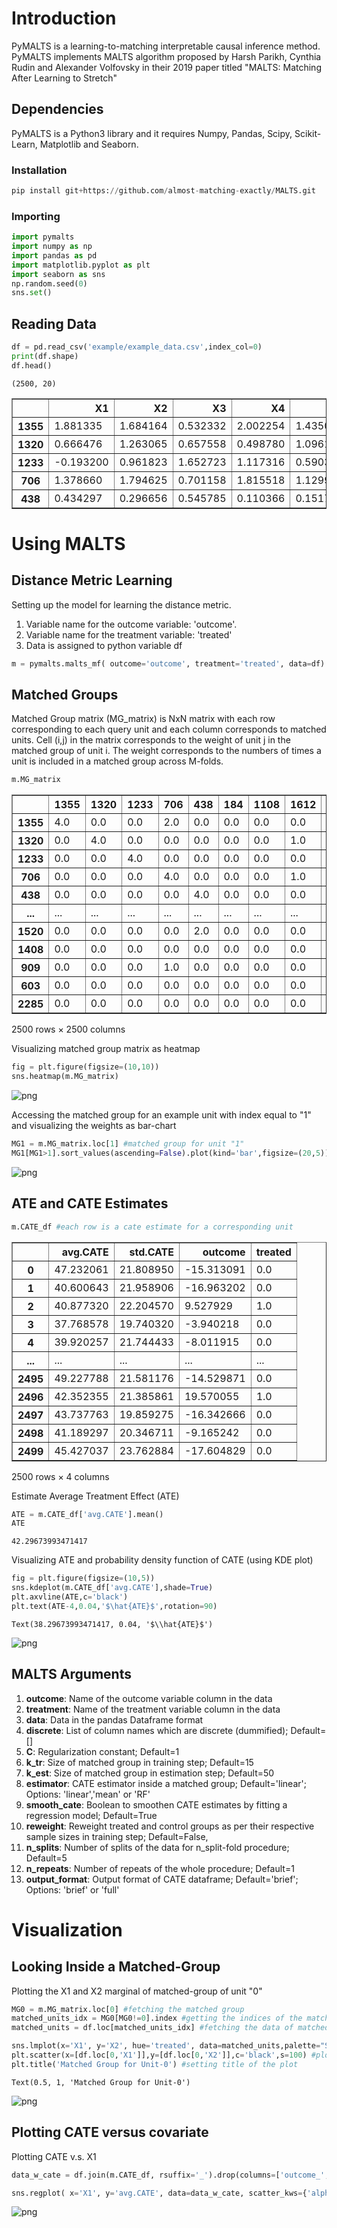 # Introduction

PyMALTS is a learning-to-matching interpretable causal inference method. PyMALTS implements MALTS algorithm proposed by Harsh Parikh, Cynthia Rudin and Alexander Volfovsky in their 2019 paper titled "MALTS: Matching After Learning to Stretch"

## Dependencies

PyMALTS is a Python3 library and it requires Numpy, Pandas, Scipy, Scikit-Learn, Matplotlib and Seaborn.

### Installation

```python
pip install git+https://github.com/almost-matching-exactly/MALTS.git
```

### Importing

```python
import pymalts
import numpy as np
import pandas as pd
import matplotlib.pyplot as plt
import seaborn as sns
np.random.seed(0)
sns.set()
```

## Reading Data


```python
df = pd.read_csv('example/example_data.csv',index_col=0)
print(df.shape)
df.head()
```

    (2500, 20)
    




<div>
<table border="1" class="dataframe">
  <thead>
    <tr style="text-align: right;">
      <th></th>
      <th>X1</th>
      <th>X2</th>
      <th>X3</th>
      <th>X4</th>
      <th>X5</th>
      <th>X6</th>
      <th>X7</th>
      <th>X8</th>
      <th>X9</th>
      <th>X10</th>
      <th>X11</th>
      <th>X12</th>
      <th>X13</th>
      <th>X14</th>
      <th>X15</th>
      <th>X16</th>
      <th>X17</th>
      <th>X18</th>
      <th>outcome</th>
      <th>treated</th>
    </tr>
  </thead>
  <tbody>
    <tr>
      <th>1355</th>
      <td>1.881335</td>
      <td>1.684164</td>
      <td>0.532332</td>
      <td>2.002254</td>
      <td>1.435032</td>
      <td>1.450196</td>
      <td>1.974763</td>
      <td>1.321659</td>
      <td>0.709443</td>
      <td>-1.141244</td>
      <td>0.883130</td>
      <td>0.956721</td>
      <td>2.498229</td>
      <td>2.251677</td>
      <td>0.375271</td>
      <td>-0.545129</td>
      <td>3.334220</td>
      <td>0.081259</td>
      <td>-15.679894</td>
      <td>0</td>
    </tr>
    <tr>
      <th>1320</th>
      <td>0.666476</td>
      <td>1.263065</td>
      <td>0.657558</td>
      <td>0.498780</td>
      <td>1.096135</td>
      <td>1.002569</td>
      <td>0.881916</td>
      <td>0.740392</td>
      <td>2.780857</td>
      <td>-0.765889</td>
      <td>1.230980</td>
      <td>-1.214324</td>
      <td>-0.040029</td>
      <td>1.554477</td>
      <td>4.235513</td>
      <td>3.596213</td>
      <td>0.959022</td>
      <td>0.513409</td>
      <td>-7.068587</td>
      <td>0</td>
    </tr>
    <tr>
      <th>1233</th>
      <td>-0.193200</td>
      <td>0.961823</td>
      <td>1.652723</td>
      <td>1.117316</td>
      <td>0.590318</td>
      <td>0.566765</td>
      <td>0.775715</td>
      <td>0.938379</td>
      <td>-2.055124</td>
      <td>1.942873</td>
      <td>-0.606074</td>
      <td>3.329552</td>
      <td>-1.822938</td>
      <td>3.240945</td>
      <td>2.106121</td>
      <td>0.857190</td>
      <td>0.577264</td>
      <td>-2.370578</td>
      <td>-5.133200</td>
      <td>0</td>
    </tr>
    <tr>
      <th>706</th>
      <td>1.378660</td>
      <td>1.794625</td>
      <td>0.701158</td>
      <td>1.815518</td>
      <td>1.129920</td>
      <td>1.188477</td>
      <td>0.845063</td>
      <td>1.217270</td>
      <td>5.847379</td>
      <td>0.566517</td>
      <td>-0.045607</td>
      <td>0.736230</td>
      <td>0.941677</td>
      <td>0.835420</td>
      <td>-0.560388</td>
      <td>0.427255</td>
      <td>2.239003</td>
      <td>-0.632832</td>
      <td>39.684984</td>
      <td>1</td>
    </tr>
    <tr>
      <th>438</th>
      <td>0.434297</td>
      <td>0.296656</td>
      <td>0.545785</td>
      <td>0.110366</td>
      <td>0.151758</td>
      <td>-0.257326</td>
      <td>0.601965</td>
      <td>0.499884</td>
      <td>-0.973684</td>
      <td>-0.552586</td>
      <td>-0.778477</td>
      <td>0.936956</td>
      <td>0.831105</td>
      <td>2.060040</td>
      <td>3.153799</td>
      <td>0.027665</td>
      <td>0.376857</td>
      <td>-1.221457</td>
      <td>-2.954324</td>
      <td>0</td>
    </tr>
  </tbody>
</table>
</div>



# Using MALTS

## Distance Metric Learning

Setting up the model for learning the distance metric.
1. Variable name for the outcome variable: 'outcome'.
2. Variable name for the treatment variable: 'treated'
3. Data is assigned to python variable df



```python
m = pymalts.malts_mf( outcome='outcome', treatment='treated', data=df) # running MALTS with default setting
```

## Matched Groups

Matched Group matrix (MG_matrix) is NxN matrix with each row corresponding to each query unit and each column corresponds to matched units. Cell (i,j) in the matrix corresponds to the weight of unit j in the matched group of unit i. The weight corresponds to the numbers of times a unit is included in a matched group across M-folds.


```python
m.MG_matrix
```




<div>
<table border="1" class="dataframe">
  <thead>
    <tr style="text-align: right;">
      <th></th>
      <th>1355</th>
      <th>1320</th>
      <th>1233</th>
      <th>706</th>
      <th>438</th>
      <th>184</th>
      <th>1108</th>
      <th>1612</th>
      <th>816</th>
      <th>131</th>
      <th>...</th>
      <th>1181</th>
      <th>1698</th>
      <th>916</th>
      <th>59</th>
      <th>2267</th>
      <th>1520</th>
      <th>1408</th>
      <th>909</th>
      <th>603</th>
      <th>2285</th>
    </tr>
  </thead>
  <tbody>
    <tr>
      <th>1355</th>
      <td>4.0</td>
      <td>0.0</td>
      <td>0.0</td>
      <td>2.0</td>
      <td>0.0</td>
      <td>0.0</td>
      <td>0.0</td>
      <td>0.0</td>
      <td>0.0</td>
      <td>0.0</td>
      <td>...</td>
      <td>0.0</td>
      <td>0.0</td>
      <td>0.0</td>
      <td>0.0</td>
      <td>0.0</td>
      <td>0.0</td>
      <td>0.0</td>
      <td>3.0</td>
      <td>0.0</td>
      <td>3.0</td>
    </tr>
    <tr>
      <th>1320</th>
      <td>0.0</td>
      <td>4.0</td>
      <td>0.0</td>
      <td>0.0</td>
      <td>0.0</td>
      <td>0.0</td>
      <td>0.0</td>
      <td>1.0</td>
      <td>4.0</td>
      <td>0.0</td>
      <td>...</td>
      <td>0.0</td>
      <td>0.0</td>
      <td>0.0</td>
      <td>0.0</td>
      <td>0.0</td>
      <td>0.0</td>
      <td>0.0</td>
      <td>0.0</td>
      <td>0.0</td>
      <td>0.0</td>
    </tr>
    <tr>
      <th>1233</th>
      <td>0.0</td>
      <td>0.0</td>
      <td>4.0</td>
      <td>0.0</td>
      <td>0.0</td>
      <td>0.0</td>
      <td>0.0</td>
      <td>0.0</td>
      <td>0.0</td>
      <td>0.0</td>
      <td>...</td>
      <td>0.0</td>
      <td>0.0</td>
      <td>0.0</td>
      <td>0.0</td>
      <td>0.0</td>
      <td>0.0</td>
      <td>0.0</td>
      <td>0.0</td>
      <td>0.0</td>
      <td>0.0</td>
    </tr>
    <tr>
      <th>706</th>
      <td>0.0</td>
      <td>0.0</td>
      <td>0.0</td>
      <td>4.0</td>
      <td>0.0</td>
      <td>0.0</td>
      <td>0.0</td>
      <td>1.0</td>
      <td>0.0</td>
      <td>0.0</td>
      <td>...</td>
      <td>0.0</td>
      <td>0.0</td>
      <td>0.0</td>
      <td>0.0</td>
      <td>0.0</td>
      <td>0.0</td>
      <td>0.0</td>
      <td>1.0</td>
      <td>0.0</td>
      <td>0.0</td>
    </tr>
    <tr>
      <th>438</th>
      <td>0.0</td>
      <td>0.0</td>
      <td>0.0</td>
      <td>0.0</td>
      <td>4.0</td>
      <td>0.0</td>
      <td>0.0</td>
      <td>0.0</td>
      <td>0.0</td>
      <td>0.0</td>
      <td>...</td>
      <td>0.0</td>
      <td>0.0</td>
      <td>0.0</td>
      <td>0.0</td>
      <td>0.0</td>
      <td>1.0</td>
      <td>0.0</td>
      <td>0.0</td>
      <td>0.0</td>
      <td>0.0</td>
    </tr>
    <tr>
      <th>...</th>
      <td>...</td>
      <td>...</td>
      <td>...</td>
      <td>...</td>
      <td>...</td>
      <td>...</td>
      <td>...</td>
      <td>...</td>
      <td>...</td>
      <td>...</td>
      <td>...</td>
      <td>...</td>
      <td>...</td>
      <td>...</td>
      <td>...</td>
      <td>...</td>
      <td>...</td>
      <td>...</td>
      <td>...</td>
      <td>...</td>
      <td>...</td>
    </tr>
    <tr>
      <th>1520</th>
      <td>0.0</td>
      <td>0.0</td>
      <td>0.0</td>
      <td>0.0</td>
      <td>2.0</td>
      <td>0.0</td>
      <td>0.0</td>
      <td>0.0</td>
      <td>0.0</td>
      <td>0.0</td>
      <td>...</td>
      <td>0.0</td>
      <td>0.0</td>
      <td>0.0</td>
      <td>0.0</td>
      <td>0.0</td>
      <td>4.0</td>
      <td>0.0</td>
      <td>0.0</td>
      <td>0.0</td>
      <td>0.0</td>
    </tr>
    <tr>
      <th>1408</th>
      <td>0.0</td>
      <td>0.0</td>
      <td>0.0</td>
      <td>0.0</td>
      <td>0.0</td>
      <td>0.0</td>
      <td>0.0</td>
      <td>0.0</td>
      <td>3.0</td>
      <td>0.0</td>
      <td>...</td>
      <td>0.0</td>
      <td>0.0</td>
      <td>0.0</td>
      <td>0.0</td>
      <td>0.0</td>
      <td>0.0</td>
      <td>4.0</td>
      <td>0.0</td>
      <td>0.0</td>
      <td>0.0</td>
    </tr>
    <tr>
      <th>909</th>
      <td>0.0</td>
      <td>0.0</td>
      <td>0.0</td>
      <td>1.0</td>
      <td>0.0</td>
      <td>0.0</td>
      <td>0.0</td>
      <td>0.0</td>
      <td>0.0</td>
      <td>0.0</td>
      <td>...</td>
      <td>0.0</td>
      <td>0.0</td>
      <td>0.0</td>
      <td>0.0</td>
      <td>0.0</td>
      <td>0.0</td>
      <td>0.0</td>
      <td>4.0</td>
      <td>0.0</td>
      <td>0.0</td>
    </tr>
    <tr>
      <th>603</th>
      <td>0.0</td>
      <td>0.0</td>
      <td>0.0</td>
      <td>0.0</td>
      <td>0.0</td>
      <td>0.0</td>
      <td>0.0</td>
      <td>0.0</td>
      <td>0.0</td>
      <td>0.0</td>
      <td>...</td>
      <td>0.0</td>
      <td>2.0</td>
      <td>0.0</td>
      <td>0.0</td>
      <td>0.0</td>
      <td>0.0</td>
      <td>0.0</td>
      <td>0.0</td>
      <td>4.0</td>
      <td>0.0</td>
    </tr>
    <tr>
      <th>2285</th>
      <td>0.0</td>
      <td>0.0</td>
      <td>0.0</td>
      <td>0.0</td>
      <td>0.0</td>
      <td>0.0</td>
      <td>0.0</td>
      <td>0.0</td>
      <td>0.0</td>
      <td>0.0</td>
      <td>...</td>
      <td>0.0</td>
      <td>0.0</td>
      <td>0.0</td>
      <td>0.0</td>
      <td>0.0</td>
      <td>0.0</td>
      <td>0.0</td>
      <td>0.0</td>
      <td>0.0</td>
      <td>4.0</td>
    </tr>
  </tbody>
</table>
<p>2500 rows × 2500 columns</p>
</div>



Visualizing matched group matrix as heatmap


```python
fig = plt.figure(figsize=(10,10))
sns.heatmap(m.MG_matrix)
```


![png](example/output_15_1.png)


Accessing the matched group for an example unit with index equal to "1" and visualizing the weights as bar-chart


```python
MG1 = m.MG_matrix.loc[1] #matched group for unit "1"
MG1[MG1>1].sort_values(ascending=False).plot(kind='bar',figsize=(20,5)) #Visualizing all the units matched to unit 1 more than once
```


![png](example/output_17_1.png)


## ATE and CATE Estimates


```python
m.CATE_df #each row is a cate estimate for a corresponding unit
```




<div>

<table border="1" class="dataframe">
  <thead>
    <tr style="text-align: right;">
      <th></th>
      <th>avg.CATE</th>
      <th>std.CATE</th>
      <th>outcome</th>
      <th>treated</th>
    </tr>
  </thead>
  <tbody>
    <tr>
      <th>0</th>
      <td>47.232061</td>
      <td>21.808950</td>
      <td>-15.313091</td>
      <td>0.0</td>
    </tr>
    <tr>
      <th>1</th>
      <td>40.600643</td>
      <td>21.958906</td>
      <td>-16.963202</td>
      <td>0.0</td>
    </tr>
    <tr>
      <th>2</th>
      <td>40.877320</td>
      <td>22.204570</td>
      <td>9.527929</td>
      <td>1.0</td>
    </tr>
    <tr>
      <th>3</th>
      <td>37.768578</td>
      <td>19.740320</td>
      <td>-3.940218</td>
      <td>0.0</td>
    </tr>
    <tr>
      <th>4</th>
      <td>39.920257</td>
      <td>21.744433</td>
      <td>-8.011915</td>
      <td>0.0</td>
    </tr>
    <tr>
      <th>...</th>
      <td>...</td>
      <td>...</td>
      <td>...</td>
      <td>...</td>
    </tr>
    <tr>
      <th>2495</th>
      <td>49.227788</td>
      <td>21.581176</td>
      <td>-14.529871</td>
      <td>0.0</td>
    </tr>
    <tr>
      <th>2496</th>
      <td>42.352355</td>
      <td>21.385861</td>
      <td>19.570055</td>
      <td>1.0</td>
    </tr>
    <tr>
      <th>2497</th>
      <td>43.737763</td>
      <td>19.859275</td>
      <td>-16.342666</td>
      <td>0.0</td>
    </tr>
    <tr>
      <th>2498</th>
      <td>41.189297</td>
      <td>20.346711</td>
      <td>-9.165242</td>
      <td>0.0</td>
    </tr>
    <tr>
      <th>2499</th>
      <td>45.427037</td>
      <td>23.762884</td>
      <td>-17.604829</td>
      <td>0.0</td>
    </tr>
  </tbody>
</table>
<p>2500 rows × 4 columns</p>
</div>



Estimate Average Treatment Effect (ATE)


```python
ATE = m.CATE_df['avg.CATE'].mean()
ATE
```




    42.29673993471417



Visualizing ATE and probability density function of CATE (using KDE plot)


```python
fig = plt.figure(figsize=(10,5))
sns.kdeplot(m.CATE_df['avg.CATE'],shade=True)
plt.axvline(ATE,c='black')
plt.text(ATE-4,0.04,'$\hat{ATE}$',rotation=90)
```




    Text(38.29673993471417, 0.04, '$\\hat{ATE}$')




![png](example/output_23_1.png)


## MALTS Arguments

1. **outcome**: 	Name of the outcome variable column in the data
2. **treatment**: 	Name of the treatment variable column in the data
3. **data**: 			Data in the pandas Dataframe format
4. **discrete**: 		List of column names which are discrete (dummified); Default=[]
5. **C**: 				Regularization constant; Default=1
6. **k_tr**: 			Size of matched group in training step; Default=15
7. **k_est**: 			Size of matched group in estimation step; Default=50
8. **estimator**: 		CATE estimator inside a matched group; Default='linear'; Options: 'linear','mean' or 'RF'
9. **smooth_cate**: 	Boolean to smoothen CATE estimates by fitting a regression model; Default=True
10. **reweight**: 		Reweight treated and control groups as per their respective sample sizes in training step; Default=False,
11. **n_splits**: 		Number of splits of the data for n_split-fold procedure; Default=5
12. **n_repeats**: 		Number of repeats of the whole procedure; Default=1
13. **output_format**: 	Output format of CATE dataframe; Default='brief'; Options: 'brief' or 'full'

# Visualization

## Looking Inside a Matched-Group

Plotting the X1 and X2 marginal of matched-group of unit "0" 


```python
MG0 = m.MG_matrix.loc[0] #fetching the matched group
matched_units_idx = MG0[MG0!=0].index #getting the indices of the matched units 
matched_units = df.loc[matched_units_idx] #fetching the data of matched units

sns.lmplot(x='X1', y='X2', hue='treated', data=matched_units,palette="Set1") #plotting the MG on (X1,X2)
plt.scatter(x=[df.loc[0,'X1']],y=[df.loc[0,'X2']],c='black',s=100) #plotting the unit-0 on (X1,X2)
plt.title('Matched Group for Unit-0') #setting title of the plot
```




    Text(0.5, 1, 'Matched Group for Unit-0')




![png](example/output_29_1.png)


## Plotting CATE versus covariate

Plotting CATE v.s. X1


```python
data_w_cate = df.join(m.CATE_df, rsuffix='_').drop(columns=['outcome_','treated_']) #joining cate dataframe with data

sns.regplot( x='X1', y='avg.CATE', data=data_w_cate, scatter_kws={'alpha':0.5,'s':2}, line_kws={'color':'black'}, order=2 ) #fitting a degree 2 polynomial X1 on CATE
```





![png](example/output_32_1.png)

